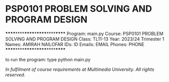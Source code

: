 # PSP0101 PROBLEM SOLVING AND PROGRAM DESIGN

****\*\*\*\*****\*\*\*\*****\*\*\*\*****\*****\*\*\*\*****\*\*\*\*****\*\*\*\*****
Program: main.py
Course: PSP0101 PROBLEM SOLVING AND PROGRAM DESIGN
Class: TL11-13
Year: 2023/24 Trimester 1
Names: AMIRAH NAILOFAR
IDs: ID
Emails: EMAIL
Phones: PHONE
****\*\*\*\*****\*\*\*\*****\*\*\*\*****\*****\*\*\*\*****\*\*\*\*****\*\*\*\*****

to run the program: type python main.py

<em>In fulfilment of course requirements at Multimedia University. All rights reserved.</em>
